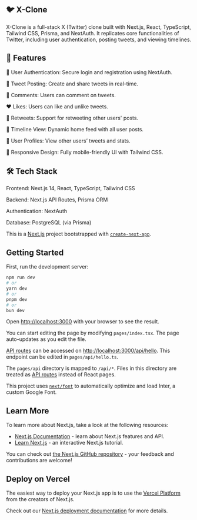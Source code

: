 ## 🐦 X-Clone

X-Clone is a full-stack X (Twitter) clone built with Next.js, React, TypeScript, Tailwind CSS, Prisma, and NextAuth. It replicates core functionalities of Twitter, including user authentication, posting tweets, and viewing timelines.​

## 🚀 Features

🔐 User Authentication: Secure login and registration using NextAuth.

📝 Tweet Posting: Create and share tweets in real-time.

💬 Comments: Users can comment on tweets.

❤️ Likes: Users can like and unlike tweets.

🔁 Retweets: Support for retweeting other users' posts.

📰 Timeline View: Dynamic home feed with all user posts.

👤 User Profiles: View other users’ tweets and stats.

🎨 Responsive Design: Fully mobile-friendly UI with Tailwind CSS.


## 🛠️ Tech Stack

Frontend: Next.js 14, React, TypeScript, Tailwind CSS

Backend: Next.js API Routes, Prisma ORM

Authentication: NextAuth

Database: PostgreSQL (via Prisma)


This is a [Next.js](https://nextjs.org/) project bootstrapped with [`create-next-app`](https://github.com/vercel/next.js/tree/canary/packages/create-next-app).

## Getting Started

First, run the development server:

```bash
npm run dev
# or
yarn dev
# or
pnpm dev
# or
bun dev
```

Open [http://localhost:3000](http://localhost:3000) with your browser to see the result.

You can start editing the page by modifying `pages/index.tsx`. The page auto-updates as you edit the file.

[API routes](https://nextjs.org/docs/api-routes/introduction) can be accessed on [http://localhost:3000/api/hello](http://localhost:3000/api/hello). This endpoint can be edited in `pages/api/hello.ts`.

The `pages/api` directory is mapped to `/api/*`. Files in this directory are treated as [API routes](https://nextjs.org/docs/api-routes/introduction) instead of React pages.

This project uses [`next/font`](https://nextjs.org/docs/basic-features/font-optimization) to automatically optimize and load Inter, a custom Google Font.

## Learn More

To learn more about Next.js, take a look at the following resources:

- [Next.js Documentation](https://nextjs.org/docs) - learn about Next.js features and API.
- [Learn Next.js](https://nextjs.org/learn) - an interactive Next.js tutorial.

You can check out [the Next.js GitHub repository](https://github.com/vercel/next.js/) - your feedback and contributions are welcome!

## Deploy on Vercel

The easiest way to deploy your Next.js app is to use the [Vercel Platform](https://vercel.com/new?utm_medium=default-template&filter=next.js&utm_source=create-next-app&utm_campaign=create-next-app-readme) from the creators of Next.js.

Check out our [Next.js deployment documentation](https://nextjs.org/docs/deployment) for more details.
